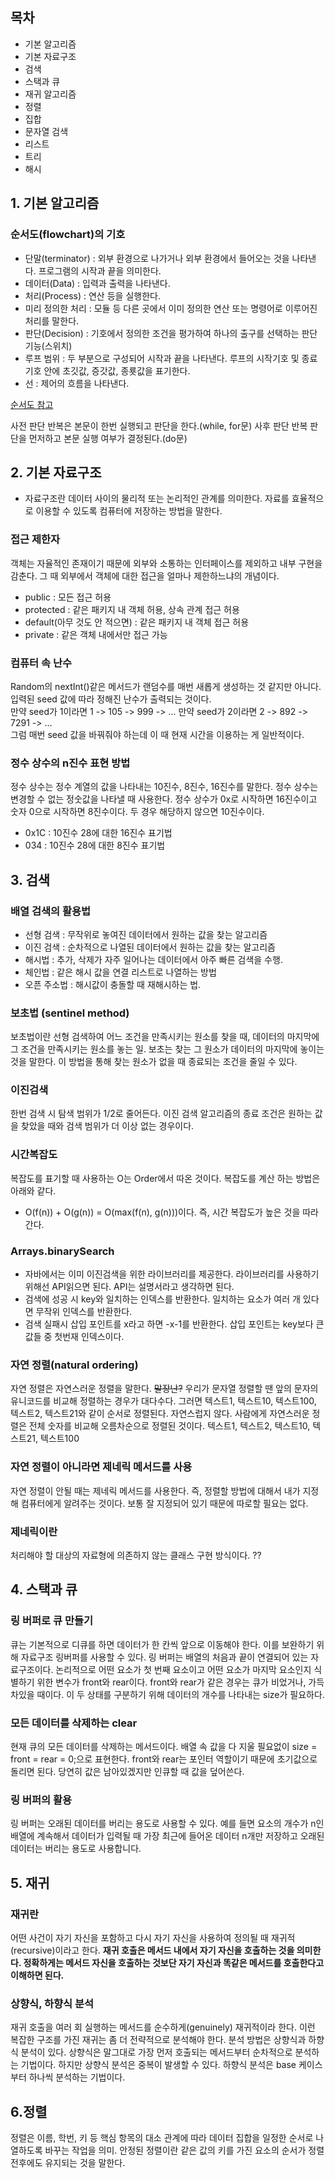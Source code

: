 ## 목차
- 기본 알고리즘
- 기본 자료구조
- 검색
- 스택과 큐
- 재귀 알고리즘
- 정렬
- 집합
- 문자열 검색
- 리스트
- 트리
- 해시

## 1. 기본 알고리즘
### 순서도(flowchart)의 기호
- 단말(terminator) : 외부 환경으로 나가거나 외부 환경에서 들어오는 것을 나타낸다. 프로그램의 시작과 끝을 의미한다.
- 데이터(Data) : 입력과 출력을 나타낸다.
- 처리(Process) : 연산 등을 실행한다.
- 미리 정의한 처리  : 모듈 등 다른 곳에서 이미 정의한 연산 또는 명령어로 이루어진 처리를 말한다.
- 판단(Decision) : 기호에서 정의한 조건을 평가하여 하나의 출구를 선택하는 판단 기능(스위치)
- 루프 범위 : 두 부분으로 구성되어 시작과 끝을 나타낸다. 루프의 시작기호 및 종료기호 안에 초깃값, 증갓값, 종룟값을 표기한다.
- 선 : 제어의 흐름을 나타낸다.

[순서도 참고](https://www.visual-paradigm.com/tutorials/flowchart-tutorial/)

사전 판단 반복은 본문이 한번 실행되고 판단을 한다.(while, for문) 사후 판단 반복 판단을 먼저하고 본문 실행 여부가 결정된다.(do문)

## 2. 기본 자료구조
- 자료구조란 데이터 사이의 물리적 또는 논리적인 관계를 의미한다. 자료를 효율적으로 이용할 수 있도록 컴퓨터에 저장하는 방법을 말한다.

### 접근 제한자
객체는 자율적인 존재이기 때문에 외부와 소통하는 인터페이스를 제외하고 내부 구현을 감춘다. 그 때 외부에서 객체에 대한 접근을 얼마나 제한하느냐의 개념이다.
- public : 모든 접근 허용
- protected : 같은 패키지 내 객체 허용, 상속 관계 접근 허용
- default(아무 것도 안 적으면) : 같은 패키지 내 객체 접근 허용
- private : 같은 객체 내에서만 접근 가능

### 컴퓨터 속 난수
Random의 nextInt()같은 메서드가 랜덤수를 매번 새롭게 생성하는 것 같지만 아니다. 입력된 seed 값에 따라 정해진 난수가 출력되는 것이다. <br>
만약 seed가 1이라면 1 -> 105 -> 999 -> ...
만약 seed가 2이라면 2 -> 892 -> 7291 -> ... <br>
그럼 매번 seed 값을 바꿔줘야 하는데 이 때 현재 시간을 이용하는 게 일반적이다.

### 정수 상수의 n진수 표현 방법
정수 상수는 정수 계열의 값을 나타내는 10진수, 8진수, 16진수를 말한다. 정수 상수는 변경할 수 없는 정숫값을 나타낼 때 사용한다. 정수 상수가 0x로 시작하면 16진수이고 숫자 0으로 시작하면 8진수이다. 두 경우 해당하지 않으면 10진수이다. 
- 0x1C : 10진수 28에 대한 16진수 표기법
- 034 : 10진수 28에 대한 8진수 표기법

## 3. 검색

### 배열 검색의 활용법
- 선형 검색 : 무작위로 놓여진 데이터에서 원하는 값을 찾는 알고리즘
- 이진 검색 : 순차적으로 나열된 데이터에서 원하는 값을 찾는 알고리즘
- 해시법 : 추가, 삭제가 자주 일어나는 데이터에서 아주 빠른 검색을 수행.
 - 체인법 : 같은 해시 값을 연결 리스트로 나열하는 방법
 - 오픈 주소법 : 해시값이 충돌할 때 재해시하는 법.  

### 보초법 (sentinel method)
보초법이란 선형 검색하여 어느 조건을 만족시키는 원소를 찾을 때, 데이터의 마지막에 그 조건을 만족시키는 원소를 놓는 일. 보초는 찾는 그 원소가 데이터의 마지막에 놓이는 것을 말한다. 이 방법을 통해 찾는 원소가 없을 때 종료되는 조건을 줄일 수 있다.

### 이진검색 
한번 검색 시 탐색 범위가 1/2로 줄어든다. 이진 검색 알고리즘의 종료 조건은 원하는 값을 찾았을 때와 검색 범위가 더 이상 없는 경우이다.  

### 시간복잡도
복잡도를 표기할 때 사용하는 O는 Order에서 따온 것이다. 복잡도를 계산 하는 방법은 아래와 같다. 
- O(f(n)) + O(g(n)) = O(max(f(n), g(n)))이다. 즉, 시간 복잡도가 높은 것을 따라간다. 

### Arrays.binarySearch 
- 자바에서는 이미 이진검색을 위한 라이브러리를 제공한다. 라이브러리를 사용하기 위해선 API읽으면 된다. API는 설명서라고 생각하면 된다. 
- 검색에 성공 시 key와 일치하는 인덱스를 반환한다. 일치하는 요소가 여러 개 있다면 무작위 인덱스를 반환한다. 
- 검색 실패시 삽입 포인트를 x라고 하면 -x-1를 반환한다. 삽입 포인트는 key보다 큰 값들 중 첫번재 인덱스이다. 

### 자연 정렬(natural ordering)
자연 정렬은 자연스러운 정렬을 말한다. ~~말장난?~~ 우리가 문자열 정렬할 땐 앞의 문자의 유니코드를 비교해 정렬하는 경우가 대다수다. 그러면 텍스트1, 텍스트10, 텍스트100, 텍스트2, 텍스트21와 같이 순서로 정렬된다. 자연스럽지 않다. 사람에게 자연스러운 정렬은 전체 숫자를 비교해 오름차순으로 정렬된 것이다. 텍스트1, 텍스트2, 텍스트10, 텍스트21, 텍스트100

### 자연 정렬이 아니라면 제네릭 메서드를 사용
자연 정렬이 안될 때는 제네릭 메서드를 사용한다. 즉, 정렬할 방법에 대해서 내가 지정해 컴퓨터에게 알려주는 것이다. 보통 잘 지정되어 있기 때문에 따로할 필요는 없다. 

### 제네릭이란
처리해야 할 대상의 자료형에 의존하지 않는 클래스 구현 방식이다. ?? 

## 4. 스택과 큐 
### 링 버퍼로 큐 만들기
큐는 기본적으로 디큐를 하면 데이터가 한 칸씩 앞으로 이동해야 한다. 이를 보완하기 위해 자료구조 링버퍼를 사용할 수 있다. 링 버퍼는 배열의 처음과 끝이 연결되어 있는 자료구조이다. 논리적으로 어떤 요소가 첫 번째 요소이고 어떤 요소가 마지막 요소인지 식별하기 위한 변수가 front와 rear이다. front와 rear가 같은 경우는 큐가 비었거나, 가득 차있을 때이다. 이 두 상태를 구분하기 위해 데이터의 개수를 나타내는 size가 필요하다. 

### 모든 데이터를 삭제하는 clear
현재 큐의 모든 데이터를 삭제하는 메서드이다. 배열 속 값을 다 지울 필요없이 size = front = rear = 0;으로 표현한다. front와 rear는 포인터 역할이기 때문에 초기값으로 돌리면 된다. 당연히 값은 남아있겠지만 인큐할 때 값을 덮어쓴다. 

### 링 버퍼의 활용 
링 버퍼는 오래된 데이터를 버리는 용도로 사용할 수 있다. 예를 들면 요소의 개수가 n인 배열에 계속해서 데이터가 입력될 때 가장 최근에 들어온 데이터 n개만 저장하고 오래된 데이터는 버리는 용도로 사용합니다.

## 5. 재귀 
### 재귀란
어떤 사건이 자기 자신을 포함하고 다시 자기 자신을 사용하여 정의될 때 재귀적(recursive)이라고 한다. **재귀 호출은 메서드 내에서 자기 자신을 호출하는 것을 의미한다. 정확하게는 메서드 자신을 호출하는 것보단 자기 자신과 똑같은 메서드를 호출한다고 이해하면 된다.**
### 상향식, 하향식 분석
재귀 호출을 여러 회 실행하는 메서드를 순수하게(genuinely) 재귀적이라 한다. 이런 복잡한 구조를 가진 재귀는 좀 더 전략적으로 분석해야 한다. 분석 방법은 상향식과 하향식 분석이 있다. 상향식은 말그대로 가장 먼저 호출되는 메서드부터 순차적으로 분석하는 기법이다. 하지만 상향식 분석은 중복이 발생할 수 있다. 하향식 분석은 base 케이스부터 하나씩 분석하는 기법이다.  

## 6.정렬
정렬은 이름, 학번, 키 등 핵심 항목의 대소 관계에 따라 데이터 집합을 일정한 순서로 나열하도록 바꾸는 작업을 의미. 안정된 정렬이란 같은 값의 키를 가진 요소의 순서가 정렬 전후에도 유지되는 것을 말한다. 